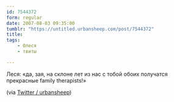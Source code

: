 ```yaml
---
id: 7544372
form: regular
date: 2007-08-03 09:35:00
tumblr: "https://untitled.urbansheep.com/post/7544372"
title:
tags:
    - Олеся
    - твиты

---
```


<p>Леся: «да, зая, на склоне лет из нас с тобой обоих получатся прекрасные family therapists!»</p>

<p>(via <a href="http://twitter.com/urbansheep/statuses/183962772">Twitter / urbansheep</a>)</p>

